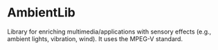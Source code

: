 AmbientLib
==========

Library for enriching multimedia/applications with sensory effects (e.g., ambient lights, vibration, wind). It uses the MPEG-V standard.